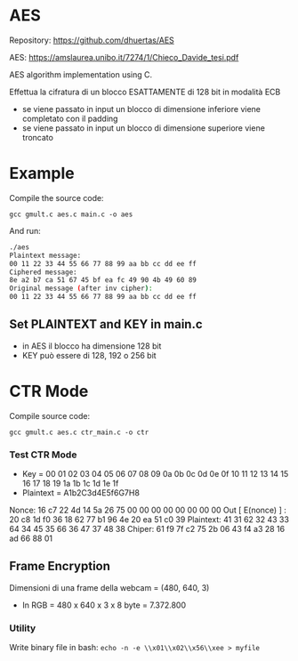 AES
===
Repository: https://github.com/dhuertas/AES

AES: https://amslaurea.unibo.it/7274/1/Chieco_Davide_tesi.pdf


AES algorithm implementation using C. 

Effettua la cifratura di un blocco ESATTAMENTE di 128 bit in modalità ECB
- se viene passato in input un blocco di dimensione inferiore viene completato con il padding
- se viene passato in input un blocco di dimensione superiore viene troncato

# Example

Compile the source code: 

`gcc gmult.c aes.c main.c -o aes`

And run:

```bash
./aes
Plaintext message:
00 11 22 33 44 55 66 77 88 99 aa bb cc dd ee ff
Ciphered message:
8e a2 b7 ca 51 67 45 bf ea fc 49 90 4b 49 60 89
Original message (after inv cipher):
00 11 22 33 44 55 66 77 88 99 aa bb cc dd ee ff
```

## Set PLAINTEXT and KEY in main.c
- in AES il blocco ha dimensione 128 bit
- KEY può essere di 128, 192 o 256 bit


# CTR Mode

Compile source code:

`gcc gmult.c aes.c ctr_main.c -o ctr`

### Test CTR Mode

- Key       = 00 01 02 03 04 05 06 07 08 09 0a 0b 0c 0d 0e 0f 10 11 12 13 14 15 16 17 18 19 1a 1b 1c 1d 1e 1f
- Plaintext = A1b2C3d4E5f6G7H8

Nonce:		    16 c7 22 4d 14 5a 26 75 00 00 00 00 00 00 00 00 
Out [ E(nonce) ] :  20 c8 1d f0 36 18 62 77 b1 96 4e 20 ea 51 c0 39 
Plaintext:	    41 31 62 32 43 33 64 34 45 35 66 36 47 37 48 38 
Chiper:		    61 f9 7f c2 75 2b 06 43 f4 a3 28 16 ad 66 88 01  



## Frame Encryption

Dimensioni di una frame della webcam = (480, 640, 3)
- In RGB = 480 x 640 x 3 x 8 byte = 7.372.800


### Utility

Write binary file in bash: ```echo -n -e \\x01\\x02\\x56\\xee > myfile```
